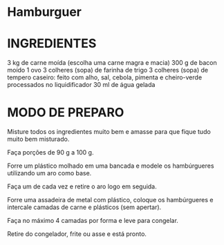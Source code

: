 # Hamburguer #


# INGREDIENTES #
3 kg de carne moída (escolha uma carne magra e macia)
300 g de bacon moído
1 ovo
3 colheres (sopa) de farinha de trigo
3 colheres (sopa) de tempero caseiro: feito com alho, sal, cebola, pimenta e cheiro-verde processados no liquidificador
30 ml de água gelada


 # MODO DE PREPARO #
Misture todos os ingredientes muito bem e amasse para que fique tudo muito bem misturado.

Faça porções de 90 g a 100 g.

Forre um plástico molhado em uma bancada e modele os hambúrgueres utilizando um aro como base.

Faça um de cada vez e retire o aro logo em seguida.

Forre uma assadeira de metal com plástico, coloque os hambúrgueres e intercale camadas de carne e plásticos (sem apertar).

Faça no máximo 4 camadas por forma e leve para congelar.

Retire do congelador, frite ou asse e está pronto.

